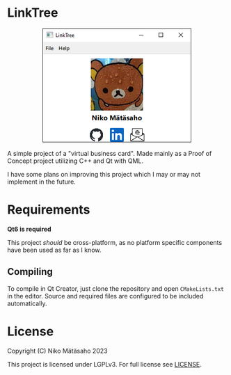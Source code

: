 # LinkTree

<p align="center">
    <img width=342, height=262 src="img/main_window.png"/>
</p>

A simple project of a "virtual business card". Made mainly as a Proof of Concept project utilizing C++ and Qt with QML.

I have some plans on improving this project which I may or may not implement in the future.

# Requirements

**Qt6 is required**

This project *should* be cross-platform, as no platform specific components have been used as far as I know.

## Compiling

To compile in Qt Creator, just clone the repository and open `CMakeLists.txt` in the editor. Source and required files are configured to be included automatically.


# License

Copyright (C) Niko Mätäsaho 2023

This project is licensed under LGPLv3. For full license see [LICENSE](LICENSE).
